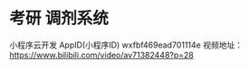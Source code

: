 # 考研 调剂系统
小程序云开发
AppID(小程序ID)	wxfbf469ead701114e
视频地址：https://www.bilibili.com/video/av71382448?p=28
